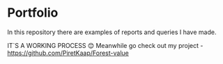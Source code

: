 # Portfolio
In this repository there are examples of reports and queries I have made.

IT`S A WORKING PROCESS :blush:
Meanwhile go check out my project - https://github.com/PiretKaap/Forest-value 

